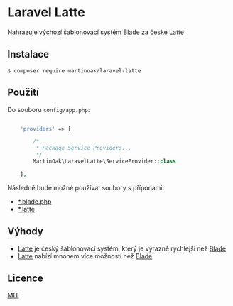Laravel Latte
=============

Nahrazuje výchozí šablonovací systém [Blade](https://laravel.com/docs/8.x/blade) za české [Latte](https://latte.nette.org)

Instalace
---------
```
$ composer require martinoak/laravel-latte
```

Použití
-------
Do souboru `config/app.php`:
```php

    'providers' => [

        /*
         * Package Service Providers...
         */
        MartinOak\LaravelLatte\ServiceProvider::class

    ],

```

Následně bude možné používat soubory s příponami:
- [*.blade.php](https://laravel.com/docs/8.x/blade)
- [*.latte](https://latte.nette.org)

Výhody
------
- [Latte](https://latte.nette.org) je český šablonovací systém, který je výrazně rychlejší než [Blade](https://laravel.com/docs/8.x/blade)
- [Latte](https://latte.nette.org) nabízí mnohem více možností než [Blade](https://laravel.com/docs/8.x/blade)

Licence
-------
[MIT](https://opensource.org/licenses/MIT)
